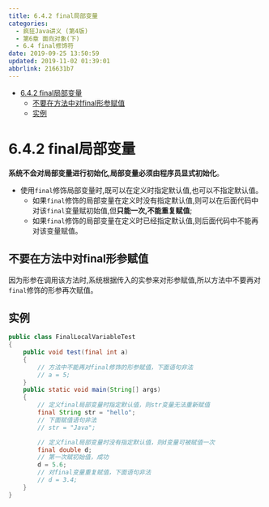 ```yaml
---
title: 6.4.2 final局部变量
categories: 
  - 疯狂Java讲义 (第4版)
  - 第6章 面向对象(下)
  - 6.4 final修饰符
date: 2019-09-25 13:50:59
updated: 2019-11-02 01:39:01
abbrlink: 216631b7
---
```

- [6.4.2 final局部变量](/ReadingNotes/216631b7/#6-4-2-final局部变量)
    - [不要在方法中对final形参赋值](/ReadingNotes/216631b7/#不要在方法中对final形参赋值)
    - [实例](/ReadingNotes/216631b7/#实例)

<!--more-->
<script src="https://cdn.bootcss.com/jquery/3.4.0/jquery.slim.min.js"></script>
<script>$(document).ready(function () {$(".post-body > ul:nth-child(1)").hide();});</script>

<!--end-->
<!--SSTStart-->
# 6.4.2 final局部变量 #
**系统不会对局部变量进行初始化,局部变量必须由程序员显式初始化**。

- 使用`final`修饰局部变量时,既可以在定义时指定默认值,也可以不指定默认值。
    - 如果`final`修饰的局部变量在定义时没有指定默认值,则可以在后面代码中对该`final`变量赋初始值,但**只能一次,不能重复赋值**;
    - 如果`final`修饰的局部变量在定义时已经指定默认值,则后面代码中不能再对该变量赋值。

## 不要在方法中对final形参赋值 ##
因为形参在调用该方法时,系统根据传入的实参来对形参赋值,所以方法中不要再对`final`修饰的形参再次赋值。
<!--SSTStop-->
## 实例 ##
```java
public class FinalLocalVariableTest
{
	public void test(final int a)
	{
		// 方法中不能再对final修饰的形参赋值，下面语句非法
		// a = 5;
	}
	public static void main(String[] args)
	{
		// 定义final局部变量时指定默认值，则str变量无法重新赋值
		final String str = "hello";
		// 下面赋值语句非法
		// str = "Java";

		// 定义final局部变量时没有指定默认值，则d变量可被赋值一次
		final double d;
		// 第一次赋初始值，成功
		d = 5.6;
		// 对final变量重复赋值，下面语句非法
		// d = 3.4;
	}
}
```

